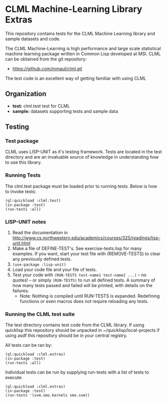 # CLML Machine-Learning Library Extras

This repository contains tests for the CLML Machine Learning library and sample datasets and code.

The CLML Machine-Learning is high performance and large scale statistical
machine learning package written in Common Lisp developed at MSI. CLML can be obtained from the git repository:

-   <https://github.com/mmaul/clml.git>

The test code is an excellent way of getting familiar with using CLML

## Organization

-   **test:** clml.test test for CLML
-   **sample:** datasets supporting tests and sample data

## Testing

### Test package

CLML uses LISP-UNIT as it's testing framework.
Tests are located in the test directory and are an invaluable source
of knowledge in understanding how to use this library.

### Running Tests

The clml.test package must be loaded prior to running tests. Below is
how to invoke tests:

    (ql:quickload :clml.test)
    (in-package :test)
    (run-tests :all)

### LISP-UNIT notes

1.  Read the documentation in 
    <http://www.cs.northwestern.edu/academics/courses/325/readings/lisp-unit.html>
2.  Make a file of DEFINE-TEST's. See exercise-tests.lisp for many examples. If you want, start your test file with (REMOVE-TESTS) to clear any previously defined tests.
3.  `(use-package :lisp-unit)`
4.  Load your code file and your file of tests.
5.  Test your code with `(RUN-TESTS test-name1 test-name2 ...)` &#x2013; no quotes! &#x2013; or simply `(RUN-TESTS)` to run all defined tests.
    A summary of how many tests passed and failed will be printed, with details on the failures.
    -   Note: Nothing is compiled until RUN-TESTS is expanded. Redefining functions or even macros does not require reloading any tests.

### Running the CLML test suite

The test directory contains test code from the CLML library. If using quicklisp this repository should be unpacked in ~/quicklisp/local-projects if using asdf this repository should be in your central registry.

All tests can be ran by:

    (ql:quickload :clml.extras)
    (in-package :test)
    (run-tests :all)

Individual tests can be run by supplying run-tests with a list of tests to execute.

    (ql:quickload :clml.extras)
    (in-package :test)
    (run-tests '(svm.smo.kernels smo.svm))